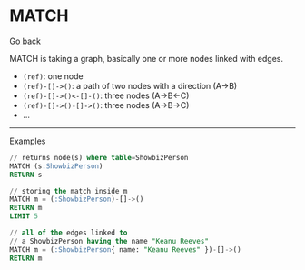 # MATCH

[Go back](..)

MATCH is taking a graph, basically one or more nodes
linked with edges.

* ``(ref)``: one node
* ``(ref)-[]->()``: a path of two nodes with a direction (A->B)
* ``(ref)-[]->()<-[]-()``: three nodes (A->B<-C)
* ``(ref)-[]->()-[]->()``: three nodes (A->B->C)
* ...

<hr class="sr">

Examples

```sql
// returns node(s) where table=ShowbizPerson
MATCH (s:ShowbizPerson)
RETURN s

// storing the match inside m
MATCH m = (:ShowbizPerson)-[]->()
RETURN m
LIMIT 5

// all of the edges linked to 
// a ShowbizPerson having the name "Keanu Reeves"
MATCH m = (:ShowbizPerson{ name: "Keanu Reeves" })-[]->()
RETURN m
```